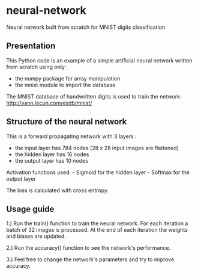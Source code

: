 # neural-network
Neural network built from scratch for MNIST digits classification


Presentation
--------

This Python code is an example of a simple artificial neural network
written from scratch using only :
- the numpy package for array manipulation
- the mnist module to import the database

The MNIST database of handwritten digits is used to train the network: 
http://yann.lecun.com/exdb/mnist/


Structure of the neural network
--------

This is a forward propagating network with 3 layers :
- the input layer has 784 nodes (28 x 28 input images are flattened)
- the hidden layer has 16 nodes
- the output layer has 10 nodes

Activation functions used:
    - Sigmoid for the hidden layer
    - Softmax for the output layer

The loss is calculated with cross entropy.


Usage guide
--------

1.)  Run the train() function to train the neural network.
    For each iteration a batch of 32 images is processed.
    At the end of each iteration the weights and biases are updated.
    
2.) Run the accuracy() function to see the network's performance.

3.) Feel free to change the network's parameters and try to improve accuracy.
